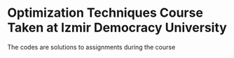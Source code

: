 # Optimization Techniques Course Taken at Izmir Democracy University               
The codes are solutions to assignments during the course
